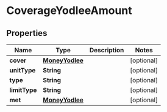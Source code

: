 

# CoverageYodleeAmount


## Properties

| Name | Type | Description | Notes |
|------------ | ------------- | ------------- | -------------|
|**cover** | [**MoneyYodlee**](MoneyYodlee.md) |  |  [optional] |
|**unitType** | **String** |  |  [optional] |
|**type** | **String** |  |  [optional] |
|**limitType** | **String** |  |  [optional] |
|**met** | [**MoneyYodlee**](MoneyYodlee.md) |  |  [optional] |



